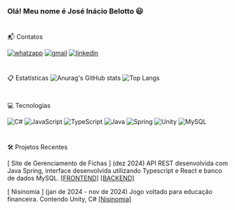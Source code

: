### Olá! Meu nome é José Inácio Belotto 😃

#


📬 Contatos

[![whatzapp](https://img.shields.io/badge/WhatsApp-25D366?style=for-the-badge&logo=whatsapp&logoColor=white)](https://api.whatsapp.com/send?phone=5551995060079)
[![gmail](https://img.shields.io/badge/Gmail-D14836?style=for-the-badge&logo=gmail&logoColor=white)](www.jibelotto@gmail.com)
    [![linkedin](https://img.shields.io/badge/LinkedIn-0077B5?style=for-the-badge&logo=linkedin&logoColor=white)](www.linkedin.com/in/joseibelotto)
#
📋 Estatísticas 
![Anurag's GitHub stats](https://github-readme-stats.vercel.app/api?username=joseinaciobelotto&show_icons=true&theme=merko )
![Top Langs](https://github-readme-stats.vercel.app/api/top-langs/?username=joseinaciobelotto&hide_progress=true&theme=merko)
#
💻 Tecnologias

![C#](https://img.shields.io/badge/C%23-239120?style=for-the-badge&logo=c-sharp&logoColor=marko)
![JavaScript](https://img.shields.io/badge/JavaScript-F7DF1E?style=for-the-badge&logo=javascript&logoColor=black)
![TypeScript](https://img.shields.io/badge/TypeScript-007ACC?style=for-the-badge&logo=typescript&logoColor=white)
![Java](https://img.shields.io/badge/Java-ED8B00?style=for-the-badge&logo=openjdk&logoColor=white)
![Spring](https://img.shields.io/badge/Spring-6DB33F?style=for-the-badge&logo=spring&logoColor=white)
![Unity](https://img.shields.io/badge/Unity-100000?style=for-the-badge&logo=unity&logoColor=white)
![MySQL](https://img.shields.io/badge/MySQL-005C84?style=for-the-badge&logo=mysql&logoColor=white)

#

🛠️ Projetos Recentes

 [ Site de Gerenciamento de Fichas ] 
 (dez 2024)
 API REST desenvolvida com Java Spring, interface
 desenvolvida utilizando Typescript e React e banco de
 dados MySQL.
[[FRONTEND]](https://github.com/joseinaciobelotto/ficha-typescript-react)
[[BACKEND]](https://github.com/joseinaciobelotto/ficha-java-spring)

[ Nisinomia ]
(jan de 2024 - nov de 2024)
 Jogo voltado para educação financeira.
 Contendo Unity, C#
 [[Nisinomia]](https://github.com/joseinaciobelotto/nisinomia_unity_csharp)
